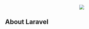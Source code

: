 <p align="center"><img src="https://laravel.com/assets/img/components/logo-laravel.svg"></p>

## About Laravel
